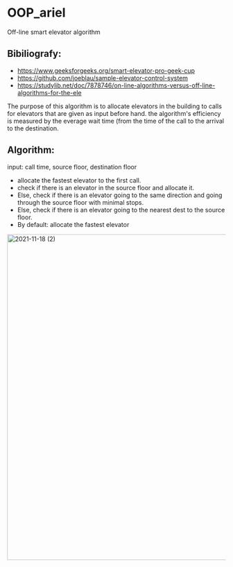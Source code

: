 
# OOP_ariel
Off-line smart elevator algorithm

## Bibiliografy:
- https://www.geeksforgeeks.org/smart-elevator-pro-geek-cup
- https://github.com/joeblau/sample-elevator-control-system
- https://studylib.net/doc/7878746/on-line-algorithms-versus-off-line-algorithms-for-the-ele

The purpose of this algorithm is to allocate elevators in the building to calls for elevators that are given as input before hand.
the algorithm's efficiency is measured by the everage wait time (from the time of the call to the arrival to the destination. 

## Algorithm:
input: call time, source floor, destination floor
- allocate the fastest elevator to the first call.
- check if there is an elevator in the source floor and allocate it.
- Else, check if there is an elevator going to the same direction and going through the source floor with minimal stops.
- Else, check if there is an elevator going to the nearest dest to the source floor.
- By default: allocate the fastest elevator


<img width="751" alt="2021-11-18 (2)" src="https://user-images.githubusercontent.com/85555432/142399177-67ba6531-6a20-42be-83d6-00d9408294fb.png">
